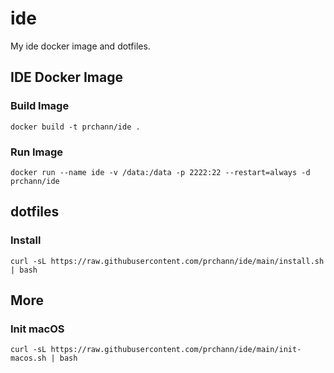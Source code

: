 # ide

My ide docker image and dotfiles.

## IDE Docker Image

### Build Image

```shell
docker build -t prchann/ide .
```

### Run Image

```shell
docker run --name ide -v /data:/data -p 2222:22 --restart=always -d prchann/ide
```

## dotfiles

### Install

```shell
curl -sL https://raw.githubusercontent.com/prchann/ide/main/install.sh | bash
```

## More

### Init macOS

```shell
curl -sL https://raw.githubusercontent.com/prchann/ide/main/init-macos.sh | bash
```
